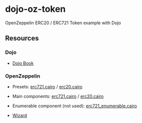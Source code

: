 # dojo-oz-token

OpenZeppelin ERC20 / ERC721 Token example with Dojo


## Resources

### Dojo

* [Dojo Book](https://book.dojoengine.org/)


### OpenZeppelin

* Presets: [erc721.cairo](https://github.com/OpenZeppelin/cairo-contracts/blob/main/packages/presets/src/erc721.cairo) / [erc20.cairo](https://github.com/OpenZeppelin/cairo-contracts/blob/main/packages/presets/src/erc20.cairo)

* Main components: [erc721.cairo](https://github.com/OpenZeppelin/cairo-contracts/blob/main/packages/token/src/erc721/erc721.cairo) / [erc20.cairo](https://github.com/OpenZeppelin/cairo-contracts/blob/main/packages/token/src/erc20/erc20.cairo)

* Enumerable component (not used): [erc721_enumerable.cairo](https://github.com/OpenZeppelin/cairo-contracts/blob/main/packages/token/src/erc721/extensions/erc721_enumerable/erc721_enumerable.cairo)

* [Wizard](https://docs.openzeppelin.com/contracts-cairo/wizard)

